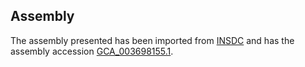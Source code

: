 
Assembly
--------

The assembly presented has been imported from 
[INSDC](http://www.insdc.org) and has the assembly accession
[GCA\_003698155.1](http://www.ebi.ac.uk/ena/data/view/GCA_003698155.1).

